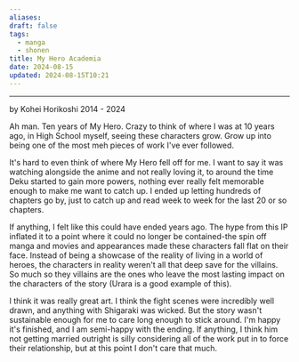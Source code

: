 ```yaml
---
aliases: 
draft: false
tags:
  - manga
  - shonen
title: My Hero Academia
date: 2024-08-15
updated: 2024-08-15T10:21
---
```


-------------------------------------------------------------------------------

by Kohei Horikoshi
2014 - 2024

Ah man. Ten years of My Hero. Crazy to think of where I was at 10 years ago, in High School myself, seeing these characters grow. Grow up into being one of the most meh pieces of work I've ever followed.

It's hard to even think of where My Hero fell off for me. I want to say it was watching alongside the anime and not really loving it, to around the time Deku started to gain more powers, nothing ever really felt memorable enough to make me want to catch up. I ended up letting hundreds of chapters go by, just to catch up and read week to week for the last 20 or so chapters.

If anything, I felt like this could have ended years ago. The hype from this IP inflated it to a point where it could no longer be contained-the spin off manga and movies and appearances made these characters fall flat on their face. Instead of being a showcase of the reality of living in a world of heroes, the characters in reality weren't all that deep save for the villains. So much so they villains are the ones who leave the most lasting impact on the characters of the story (Urara is a good example of this).

I think it was really great art. I think the fight scenes were incredibly well drawn, and anything with Shigaraki was wicked. But the story wasn't sustainable enough for me to care long enough to stick around. I'm happy it's finished, and I am semi-happy with the ending. If anything, I think him not getting married outright is silly considering all of the work put in to force their relationship, but at this point I don't care that much.

